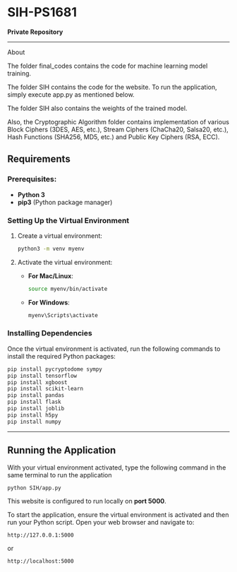 # SIH-PS1681

**Private Repository**

---
About

The folder final_codes contains the code for machine learning model training.

The folder SIH contains the code for the website. To run the application, simply execute app.py as mentioned below.

The folder SIH also contains the weights of the trained model.

Also, the Cryptographic Algorithm folder contains implementation of various Block Ciphers (3DES, AES, etc.), Stream Ciphers (ChaCha20, Salsa20, etc.), Hash Functions (SHA256, MD5, etc.) and Public Key Ciphers (RSA, ECC).

## Requirements

### Prerequisites:
- **Python 3**
- **pip3** (Python package manager)

### Setting Up the Virtual Environment

1. Create a virtual environment:
   ```bash
   python3 -m venv myenv
   ```

2. Activate the virtual environment:
   - **For Mac/Linux**:
     ```bash
     source myenv/bin/activate
     ```
   - **For Windows**:
     ```bash
     myenv\Scripts\activate
     ```

### Installing Dependencies

Once the virtual environment is activated, run the following commands to install the required Python packages:

```bash
pip install pycryptodome sympy
pip install tensorflow
pip install xgboost
pip install scikit-learn
pip install pandas
pip install flask
pip install joblib
pip install h5py
pip install numpy
```

---

## Running the Application

With your virtual environment activated, type the following command in the same terminal to run the application 
```bash
python SIH/app.py
```

This website is configured to run locally on **port 5000**.

To start the application, ensure the virtual environment is activated and then run your Python script. Open your web browser and navigate to:

```
http://127.0.0.1:5000
```

or

```
http://localhost:5000
```


